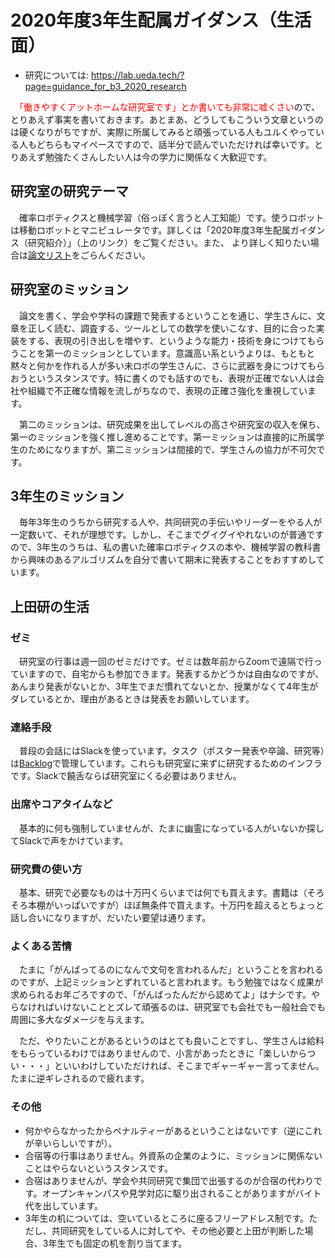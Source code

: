 # 2020年度3年生配属ガイダンス（生活面）

* 研究については: https://lab.ueda.tech/?page=guidance_for_b3_2020_research

　<span style="color:red">「働きやすくアットホームな研究室です」とか書いても非常に嘘くさい</span>ので、とりあえず事実を書いておきます。あとまあ、どうしてもこういう文章というのは硬くなりがちですが、実際に所属してみると頑張っている人もユルくやっている人もどちらもマイペースですので、話半分で読んでいただければ幸いです。とりあえず勉強たくさんしたい人は今の学力に関係なく大歓迎です。

## 研究室の研究テーマ

　確率ロボティクスと機械学習（俗っぽく言うと人工知能）です。使うロボットは移動ロボットとマニピュレータです。詳しくは「2020年度3年生配属ガイダンス（研究紹介）」（上のリンク）をご覧ください。また、 より詳しく知りたい場合は[論文リスト](https://lab.ueda.tech/?page=publication)をごらんください。

## 研究室のミッション

　論文を書く、学会や学科の課題で発表するということを通じ、学生さんに、文章を正しく読む、調査する、ツールとしての数学を使いこなす、目的に合った実装をする、表現の引き出しを増やす、というような能力・技術を身につけてもらうことを第一のミッションとしています。意識高い系というよりは、もともと黙々と何かを作れる人が多い未ロボの学生さんに、さらに武器を身につけてもらおうというスタンスです。特に書くのでも話すのでも、表現が正確でない人は会社や組織で不正確な情報を流しがちなので、表現の正確さ強化を重視しています。

　第二のミッションは、研究成果を出してレベルの高さや研究室の収入を保ち、第一のミッションを強く推し進めることです。第一ミッションは直接的に所属学生のためになりますが、第二ミッションは間接的で、学生さんの協力が不可欠です。


## 3年生のミッション

　毎年3年生のうちから研究する人や、共同研究の手伝いやリーダーをやる人が一定数いて、それが理想です。しかし、そこまでグイグイやれないのが普通ですので、3年生のうちは、私の書いた確率ロボティクスの本や、機械学習の教科書から興味のあるアルゴリズムを自分で書いて期末に発表することをおすすめしています。

## 上田研の生活

### ゼミ

　研究室の行事は週一回のゼミだけです。ゼミは数年前からZoomで遠隔で行っていますので、自宅からも参加できます。発表するかどうかは自由なのですが、あんまり発表がないとか、3年生でまだ慣れてないとか、授業がなくて4年生がダレているとか、理由があるときは発表をお願いしています。

### 連絡手段

　普段の会話にはSlackを使っています。タスク（ポスター発表や卒論、研究等）は[Backlog](https://backlog.com/ja/)で管理しています。これらも研究室に来ずに研究するためのインフラです。Slackで饒舌ならば研究室にくる必要はありません。

### 出席やコアタイムなど

　基本的に何も強制していませんが、たまに幽霊になっている人がいないか探してSlackで声をかけています。


### 研究費の使い方

　基本、研究で必要なものは十万円くらいまでは何でも買えます。書籍は（そろそろ本棚がいっぱいですが）ほぼ無条件で買えます。十万円を超えるとちょっと話し合いになりますが、だいたい要望は通ります。

### よくある苦情

　たまに「がんばってるのになんで文句を言われるんだ」ということを言われるのですが、上記ミッションとずれていると言われます。もう勉強ではなく成果が求められるお年ごろですので、「がんばったんだから認めてよ」はナシです。やらなければいけないこととズレて頑張るのは、研究室でも会社でも一般社会でも周囲に多大なダメージを与えます。

　ただ、やりたいことがあるというのはとても良いことですし、学生さんは給料をもらっているわけではありませんので、小言があったときに「楽しいからつい・・・」といいわけしていただければ、そこまでギャーギャー言ってません。たまに逆ギレされるので疲れます。

### その他

* 何かやらなかったからペナルティーがあるということはないです（逆にこれが辛いらしいですが）。
* 合宿等の行事はありません。外資系の企業のように、ミッションに関係ないことはやらないというスタンスです。
* 合宿はありませんが、学会や共同研究で集団で出張するのが合宿の代わりです。オープンキャンパスや見学対応に駆り出されることがありますがバイト代を出しています。
* 3年生の机については、空いているところに座るフリーアドレス制です。ただし、共同研究をしている人に対してや、その他必要と上田が判断した場合、3年生でも固定の机を割り当てます。


